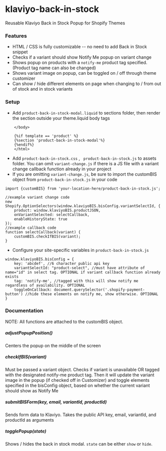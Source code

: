 # klaviyo-back-in-stock
Reusable Klaviyo Back in Stock Popup for Shopify Themes 
### Features
- HTML / CSS is fully customizable -- no need to add Back in Stock snippet
- Checks if a variant should show Notify Me popup on variant change
- Shows popup on products with a ```notify-me``` product tag specified. (Product tag name can also be changed)
- Shows variant image on popup, can be toggled on / off through theme customizer
- Can show / hide different elements on page when changing to / from out of stock and in stock variants

### Setup
- Add ```product-back-in-stock-modal.liquid``` to sections folder, then render the section outside your theme.liquid body tags 
``` 
    </body>
  
    {%if template == 'product' %}
    {%section 'product-back-in-stock-modal'%}
    {%endif%}
    </html>
```
- Add ```product-back-in-stock.css``` , ``` product-back-in-stock.js``` to assets folder. You can omit ```variant-change.js``` if there is a JS file with a variant change callback function already in your project
- If you are omitting ```variant-change.js```, be sure to import the customBIS object from ```product-back-in-stock.js``` in your code

```
import {customBIS} from 'your-location-here/product-back-in-stock.js';

//example variant change code
new Shopify.OptionSelectors(window.klaviyoBIS.bisConfig.variantSelectId, {
    product: window.klaviyoBIS.productJSON,
    onVariantSelected: selectCallback,
    enableHistoryState: true
});
//example callback code
function selectCallback(variant) {
	customBIS.checkIfBIS(variant);
}
```
- Configure your site-specific variables in ```product-back-in-stock.js```
```
window.klaviyoBIS.bisConfig = {
    key: 'abcdef', //6 character public api key
    variantSelectId: "product-select", //must have attribute of name="id" in select tag. OPTIONAL if variant callback function already exists
    tag: 'notify-me', //tagged with this will show notify me regardless of availability. OPTIONAL
    toggleOnCallback: document.querySelector('.shopify-payment-button') //hide these elements on notify me, show otherwise. OPTIONAL
}
```

### Documentation 
NOTE: All functions are attached to the customBIS object.
##### adjustPopupPosition()
Centers the popup on the middle of the screen
##### checkIfBIS(variant)
Must be passed a variant object. Checks if variant is unavailable OR tagged with the designated notify-me product tag. Then it will update the variant image in the popup (if checked off in Customizer) and toggle elements specified in the bisConfig object, based on whether the current variant should show as Notify Me
##### submitBISForm(key, email, variantId, productId)
Sends form data to Klaviyo. Takes the public API key, email, variantId, and productId as arguments
##### togglePopup(state)
Shows / hides the back in stock modal. ```state``` can be either ```show``` or ```hide```.
